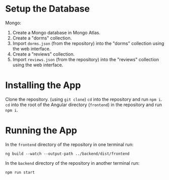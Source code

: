 # Setup the Database
Mongo:
1. Create a Mongo database in Mongo Atlas.
2. Create a "dorms" collection.
3. Import ```dorms.json``` (from the repository) into the "dorms" collection using the web interface.
4. Create a "reviews" collection.
5. Import ```reviews.json``` (from the repository) into the "reviews" collection using the web interface.

# Installing the App
Clone the repository. (using ```git clone```)
```cd``` into the repository and run ```npm i```.
```cd``` into the root of the Angular directory (```frontend```) in the repository and run ```npm i```.

# Running the App
In the ```frontend``` directory of the repository in one terminal run: 
```
ng build --watch --output-path ../backend/dist/frontend
```

In the ```backend``` directory of the repository in another terminal run:
```
npm run start
```

